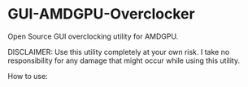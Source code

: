 # GUI-AMDGPU-Overclocker
Open Source GUI overclocking utility for AMDGPU.

DISCLAIMER: Use this utility completely at your own risk. I take no responsibility for any damage that might occur while using this utility.

How to use:
